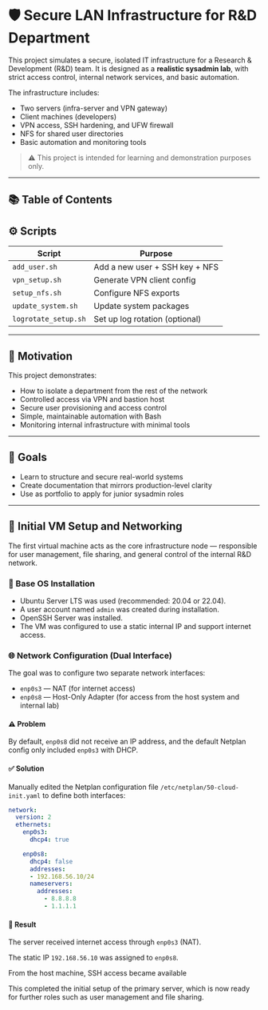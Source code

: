 # 🛡️ Secure LAN Infrastructure for R&D Department

This project simulates a secure, isolated IT infrastructure for a Research & Development (R&D) team. It is designed as a **realistic sysadmin lab**, with strict access control, internal network services, and basic automation.

The infrastructure includes:
- Two servers (infra-server and VPN gateway)
- Client machines (developers)
- VPN access, SSH hardening, and UFW firewall
- NFS for shared user directories
- Basic automation and monitoring tools

> ⚠️ This project is intended for learning and demonstration purposes only.

---

## 📚 Table of Contents


## ⚙️ Scripts

| Script              | Purpose                          |
|---------------------|----------------------------------|
| `add_user.sh`       | Add a new user + SSH key + NFS   |
| `vpn_setup.sh`      | Generate VPN client config       |
| `setup_nfs.sh`      | Configure NFS exports            |
| `update_system.sh`  | Update system packages           |
| `logrotate_setup.sh`| Set up log rotation (optional)   |

---

## 🧠 Motivation

This project demonstrates:
- How to isolate a department from the rest of the network
- Controlled access via VPN and bastion host
- Secure user provisioning and access control
- Simple, maintainable automation with Bash
- Monitoring internal infrastructure with minimal tools

---

## 🚀 Goals

- Learn to structure and secure real-world systems
- Create documentation that mirrors production-level clarity
- Use as portfolio to apply for junior sysadmin roles

---

## 🧰 Initial VM Setup and Networking

The first virtual machine acts as the core infrastructure node — responsible for user management, file sharing, and general control of the internal R&D network.

### 🧱 Base OS Installation

- Ubuntu Server LTS was used (recommended: 20.04 or 22.04).
- A user account named `admin` was created during installation.
- OpenSSH Server was installed.
- The VM was configured to use a static internal IP and support internet access.

### 🌐 Network Configuration (Dual Interface)

The goal was to configure two separate network interfaces:

- `enp0s3` — NAT (for internet access)
- `enp0s8` — Host-Only Adapter (for access from the host system and internal lab)

#### ⚠️ Problem

By default, `enp0s8` did not receive an IP address, and the default Netplan config only included `enp0s3` with DHCP.

#### ✅ Solution

Manually edited the Netplan configuration file `/etc/netplan/50-cloud-init.yaml` to define both interfaces:

```yaml
network:
  version: 2
  ethernets:
    enp0s3:
      dhcp4: true

    enp0s8:
      dhcp4: false
      addresses:
      - 192.168.56.10/24
      nameservers:
        addresses:
          - 8.8.8.8
          - 1.1.1.1
```

#### 🔌 Result
The server received internet access through `enp0s3` (NAT).

The static IP `192.168.56.10` was assigned to `enp0s8`.

From the host machine, SSH access became available

This completed the initial setup of the primary server, which is now ready for further roles such as user management and file sharing.
